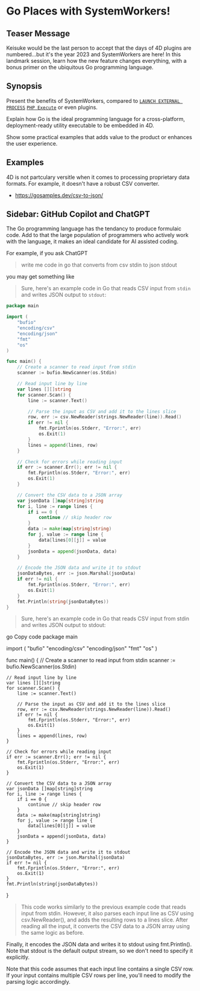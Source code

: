 # Go Places with SystemWorkers!

## Teaser Message

Keisuke would be the last person to accept that the days of 4D plugins are numbered...but it's the year 2023 and SystemWorkers are here! In this landmark session, learn how the new feature changes everything, with a bonus primer on the ubiquitous Go programming language.

## Synopsis 

Present the benefits of SystemWorkers, compared to [`LAUNCH EXTERNAL PROCESS`](https://doc.4d.com/4Dv19/4D/19.5/LAUNCH-EXTERNAL-PROCESS.301-6137469.en.html) [`PHP Execute`](https://doc.4d.com/4Dv19/4D/19.5/PHP-Execute.301-6137576.en.html) or even plugins.

Explain how Go is the ideal programming language for a cross-platform, deployment-ready utility executable to be embedded in 4D.

Show some practical examples that adds value to the product or enhances the user experience.

## Examples

4D is not partculary versitle when it comes to processing proprietary data formats. For example, it doesn't have a robust CSV converter. 

* https://gosamples.dev/csv-to-json/

## Sidebar: GitHub Copilot and ChatGPT

The Go programming language has the tendancy to produce formulaic code. Add to that the large population of programmers who actively work with the language, it makes an ideal candidate for AI assisted coding. 

For example, if you ask ChatGPT

> write me code in go that converts from csv stdin to json stdout

you may get something like

> Sure, here's an example code in Go that reads CSV input from `stdin` and writes JSON output to `stdout`:

```go
package main

import (
    "bufio"
    "encoding/csv"
    "encoding/json"
    "fmt"
    "os"
)

func main() {
    // Create a scanner to read input from stdin
    scanner := bufio.NewScanner(os.Stdin)

    // Read input line by line
    var lines [][]string
    for scanner.Scan() {
        line := scanner.Text()

        // Parse the input as CSV and add it to the lines slice
        row, err := csv.NewReader(strings.NewReader(line)).Read()
        if err != nil {
            fmt.Fprintln(os.Stderr, "Error:", err)
            os.Exit(1)
        }
        lines = append(lines, row)
    }

    // Check for errors while reading input
    if err := scanner.Err(); err != nil {
        fmt.Fprintln(os.Stderr, "Error:", err)
        os.Exit(1)
    }

    // Convert the CSV data to a JSON array
    var jsonData []map[string]string
    for i, line := range lines {
        if i == 0 {
            continue // skip header row
        }
        data := make(map[string]string)
        for j, value := range line {
            data[lines[0][j]] = value
        }
        jsonData = append(jsonData, data)
    }

    // Encode the JSON data and write it to stdout
    jsonDataBytes, err := json.Marshal(jsonData)
    if err != nil {
        fmt.Fprintln(os.Stderr, "Error:", err)
        os.Exit(1)
    }
    fmt.Println(string(jsonDataBytes))
}
```

> Sure, here's an example code in Go that reads CSV input from stdin and writes JSON output to stdout:

go
Copy code
package main

import (
    "bufio"
    "encoding/csv"
    "encoding/json"
    "fmt"
    "os"
)

func main() {
    // Create a scanner to read input from stdin
    scanner := bufio.NewScanner(os.Stdin)

    // Read input line by line
    var lines [][]string
    for scanner.Scan() {
        line := scanner.Text()

        // Parse the input as CSV and add it to the lines slice
        row, err := csv.NewReader(strings.NewReader(line)).Read()
        if err != nil {
            fmt.Fprintln(os.Stderr, "Error:", err)
            os.Exit(1)
        }
        lines = append(lines, row)
    }

    // Check for errors while reading input
    if err := scanner.Err(); err != nil {
        fmt.Fprintln(os.Stderr, "Error:", err)
        os.Exit(1)
    }

    // Convert the CSV data to a JSON array
    var jsonData []map[string]string
    for i, line := range lines {
        if i == 0 {
            continue // skip header row
        }
        data := make(map[string]string)
        for j, value := range line {
            data[lines[0][j]] = value
        }
        jsonData = append(jsonData, data)
    }

    // Encode the JSON data and write it to stdout
    jsonDataBytes, err := json.Marshal(jsonData)
    if err != nil {
        fmt.Fprintln(os.Stderr, "Error:", err)
        os.Exit(1)
    }
    fmt.Println(string(jsonDataBytes))
}
> This code works similarly to the previous example code that reads input from stdin. However, it also parses each input line as CSV using csv.NewReader(), and adds the resulting rows to a lines slice. After reading all the input, it converts the CSV data to a JSON array using the same logic as before.

Finally, it encodes the JSON data and writes it to stdout using fmt.Println(). Note that stdout is the default output stream, so we don't need to specify it explicitly.

Note that this code assumes that each input line contains a single CSV row. If your input contains multiple CSV rows per line, you'll need to modify the parsing logic accordingly.

